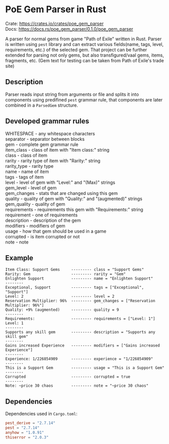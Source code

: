 # PoE Gem Parser in Rust

Crate: https://crates.io/crates/poe_gem_parser  
Docs: https://docs.rs/poe_gem_parser/0.1.0/poe_gem_parser  
  
A parser for normal gems from game "Path of Exile" written in Rust. Parser is written using `pest` library and can extract various fields(name, tags, level, requirements, etc.) of the selected gem. That project can be further extended for parsing not only gems, but also transfigured/vaal gems, items, fragments, etc. (Gem text for testing can be taken from Path of Exile's trade site)


## Description

Parser reads input string from arguments or file and splits it into components using predifined `pest` grammar rule, that components are later combined in a `ParsedGem` structure.


## Developed grammar rules

WHITESPACE - any whitespace characters  
separator - separator between blocks  
gem - complete gem grammar rule  
item_class - class of item with "Item class:" string  
class - class of item  
rarity - rarity type of item with "Rarity:" string  
rarity_type - rarity type  
name - name of item  
tags - tags of item  
level - level of gem with "Level:" and "(Max)" strings  
gem_level - level of gem  
gem_changes - stats that are changed using this gem  
quality - quality of gem with "Quality:" and "(augmented)" strings  
gem_quality - quality of gem  
requirements - requirements this gem with "Requirements:" string  
requirement - one of requirements  
description - description of the gem  
modifiers - modifiers of gem  
usage - how that gem should be used in a game  
corrupted - is item corrupted or not  
note - note  

## Example 

```
Item Class: Support Gems     --------- class = "Support Gems"
Rarity: Gem                  --------- rarity = "Gem"
Enlighten Support            --------- name = "Enlighten Support"
--------
Exceptional, Support         --------- tags = ["Exceptional", "Support"]
Level: 2                     --------- level = 2
Reservation Multiplier: 96%  --------- gem_changes = ["Reservation Multiplier: 96%"]
Quality: +9% (augmented)     --------- quality = 9
--------
Requirements:                --------- requirements = ["Level: 1"]
Level: 1                 
--------
Supports any skill gem       --------- description = "Supports any skill gem"
--------
Gains increased Experience   --------- modifiers = ["Gains increased Experience"]
--------
Experience: 1/226854909      --------- experience = "1/226854909"
--------
This is a Support Gem        --------- usage = "This is a Support Gem"
--------
Corrupted                    --------- corrupted = true
--------
Note: ~price 30 chaos        --------- note = "~price 30 chaos"
```


## Dependencies
Dependencies used in `Cargo.toml`:

```toml
pest_derive = "2.7.14"
pest = "2.7.14"
anyhow = "1.0.91"
thiserror = "2.0.3"
```